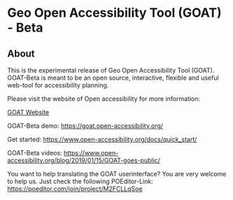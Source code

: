 # Geo Open Accessibility Tool (GOAT) - Beta

## About

This is the experimental release of Geo Open Accessibility Tool (GOAT). GOAT-Beta is meant to be an open source, interactive, 
flexible and useful web-tool for accessibility planning. 

Please visit the website of Open accessibility for more information:
 
[GOAT Website](https://open-accessibility.org)

GOAT-Beta demo:
https://goat.open-accessibility.org/

Get started:
https://www.open-accessibility.org/docs/quick_start/

GOAT-Beta videos:
https://www.open-accessibility.org/blog/2019/01/15/GOAT-goes-public/


You want to help translating the GOAT userinterface? You are very welcome to help us. Just check the following POEditor-Link:
https://poeditor.com/join/project/M2FCLLqSoe


